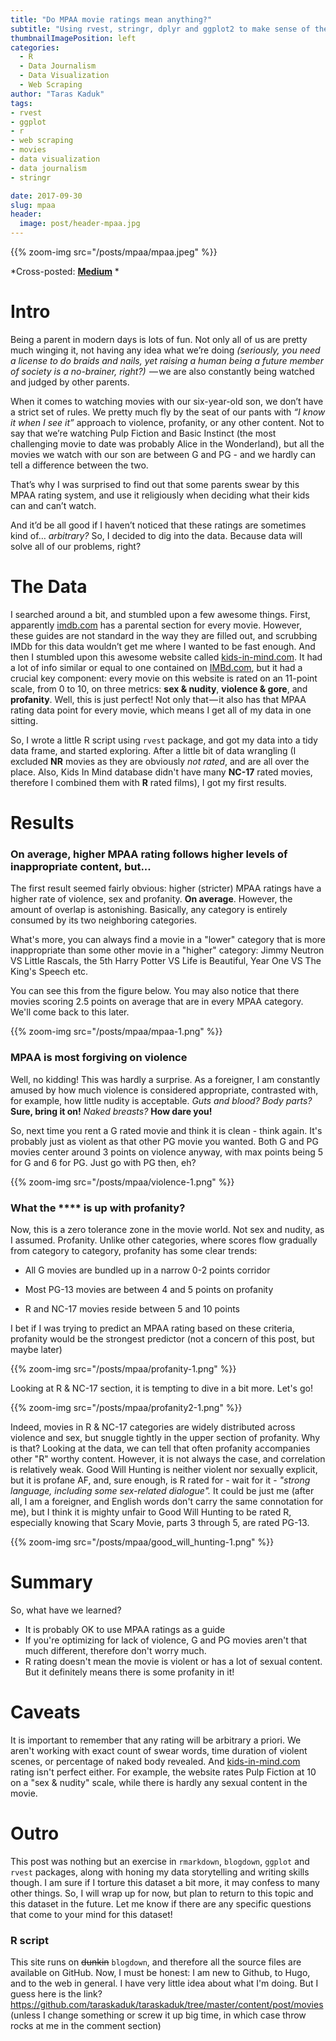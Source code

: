 ```yaml
---
title: "Do MPAA movie ratings mean anything?"
subtitle: "Using rvest, stringr, dplyr and ggplot2 to make sense of the movie data"
thumbnailImagePosition: left
categories:
  - R
  - Data Journalism
  - Data Visualization
  - Web Scraping
author: "Taras Kaduk"
tags:
- rvest
- ggplot
- r
- web scraping
- movies
- data visualization
- data journalism
- stringr

date: 2017-09-30
slug: mpaa
header:
  image: post/header-mpaa.jpg
---
```


{{% zoom-img src="/posts/mpaa/mpaa.jpeg" %}}


*Cross-posted: [**Medium**](https://medium.com/taras-kaduk/do-mpaa-movie-ratings-mean-anything-1d1ab683f21d) *

# Intro

Being a parent in modern days is lots of fun. Not only all of us are pretty much winging it, not having any idea what we’re doing *(seriously, you need a license to do braids and nails, yet raising a human being a future member of society is a no-brainer, right?)*  — we are also constantly being watched and judged by other parents.

When it comes to watching movies with our six-year-old son, we don’t have a strict set of rules. We pretty much fly by the seat of our pants with *“I know it when I see it”* approach to violence, profanity, or any other content. Not to say that we’re watching Pulp Fiction and Basic Instinct (the most challenging movie to date was probably Alice in the Wonderland), but all the movies we watch with our son are between G and PG - and we hardly can tell a difference between the two.

That’s why I was surprised to find out that some parents swear by this MPAA rating system, and use it religiously when deciding what their kids can and can’t watch.

And it’d be all good if I haven’t noticed that these ratings are sometimes kind of… *arbitrary?* So, I decided to dig into the data. Because data will solve all of our problems, right?

# The Data
I searched around a bit, and stumbled upon a few awesome things. First, apparently [imdb.com](http://www.imdb.com/) has a parental section for every  movie. However, these guides are not standard in the way they are filled out, and scrubbing IMDb for this data wouldn’t get me where I wanted to be fast enough. And then I stumbled upon this awesome website called [kids-in-mind.com](http://kids-in-mind.com). It had a lot of info similar or equal to one contained on [IMBd.com](http://www.imdb.com/), but it had a crucial key component: every movie on this website is rated on an 11-point scale, from 0 to 10, on three metrics: **sex & nudity**, **violence & gore**, and **profanity**. Well, this is just perfect! Not only that — it also has that MPAA rating data point for every movie, which means I get all of my data in one sitting.

So, I wrote a little R script using `rvest` package, and got my data into a tidy data frame, and started exploring. After a little bit of data wrangling (I excluded **NR** movies as they are obviously *not rated*, and are all over the place. Also, Kids In Mind database didn't have many **NC-17** rated movies, therefore I combined them with **R** rated films), I got my first results.

# Results

### On average, higher MPAA rating follows higher levels of inappropriate content, but...
The first result seemed fairly obvious: higher (stricter) MPAA ratings have a higher rate of violence, sex and profanity. **On average**. However, the amount of overlap is astonishing. Basically, any category is entirely consumed by its two neighboring categories. 

What's more, you can always find a movie in a "lower" category that is more inappropriate than some other movie in a "higher" category: Jimmy Neutron VS Little Rascals, the 5th Harry Potter VS Life is Beautiful, Year One VS The King's Speech etc.

You can see this from the figure below. You may also notice that there movies scoring 2.5 points on average that are in every MPAA category. We'll come back to this later.

{{% zoom-img src="/posts/mpaa/mpaa-1.png" %}}


### MPAA is most forgiving on violence
Well, no kidding! This was hardly a surprise. As a foreigner, I am constantly amused by how much violence is considered appropriate, contrasted with, for example, how little nudity is acceptable. *Guts and blood? Body parts?* **Sure, bring it on!** *Naked breasts?* **How dare you!**

So, next time you rent a G rated movie and think it is clean - think again. It's probably just as violent as that other PG movie you wanted. Both G and PG movies center around 3 points on violence anyway, with max points being 5 for G and 6 for PG. Just go with PG then, eh?

{{% zoom-img src="/posts/mpaa/violence-1.png" %}}

### What the **** is up with profanity?
Now, this is a zero tolerance zone in the movie world. Not sex and nudity, as I assumed. Profanity. Unlike other categories, where scores flow gradually from category to category, profanity has some clear trends:

 - All G movies are bundled up in a narrow 0-2 points corridor
 
 - Most PG-13 movies are between 4 and 5 points on profanity
 
 - R and NC-17 movies reside between 5 and 10 points

I bet if I was trying to predict an MPAA rating based on these criteria, profanity would be the strongest predictor (not a concern of this post, but maybe later)

{{% zoom-img src="/posts/mpaa/profanity-1.png" %}}

Looking at R & NC-17 section, it is tempting to dive in a bit more. Let's go!

{{% zoom-img src="/posts/mpaa/profanity2-1.png" %}}

Indeed, movies in R & NC-17 categories are widely distributed across violence and sex, but snuggle tightly in the upper section of profanity. Why is that? Looking at the data, we can tell that often profanity accompanies other "R" worthy content. However, it is not always the case, and correlation is relatively weak. <a id="quote">Good Will Hunting is neither violent nor sexually explicit, but it is profane AF, and, sure enough, is R rated for - wait for it - *"strong language, including some sex-related dialogue".* </a>
It could be just me (after all, I am a foreigner, and English words don't carry the same connotation for me), but I think it is mighty unfair to Good Will Hunting to be rated R, especially knowing that Scary Movie, parts 3 through 5, are rated PG-13.

{{% zoom-img src="/posts/mpaa/good_will_hunting-1.png" %}}

# Summary

So, what have we learned?

- It is probably OK to use MPAA ratings as a guide
- If you're optimizing for lack of violence, G and PG movies aren't that much different, therefore don't worry much.
- R rating doesn't mean the movie is violent or has a lot of sexual content. But it definitely means there is some profanity in it!

# Caveats

It is important to remember that any rating will be arbitrary a priori. We aren't working with exact count of swear words, time duration of violent scenes, or percentage of naked body revealed. And [kids-in-mind.com](http://kids-in-mind.com) rating isn't perfect either. For example, the website rates Pulp Fiction at 10 on a "sex & nudity" scale, while there is hardly any sexual content in the movie.

# Outro

This post was nothing but an exercise in `rmarkdown`, `blogdown`, `ggplot` and `rvest` packages, along with honing my data storytelling and writing skills though. I am sure if I torture this dataset a bit more, it may confess to many other things. So, I will wrap up for now, but plan to return to this topic and this dataset in the future. Let me know if there are any specific questions that come to your mind for this dataset!

### R script
This site runs on ~~dunkin~~ `blogdown`, and therefore all the source files are available on GitHub. Now, I must be honest: I am new to Github, to Hugo, and to the web in general. I have very little idea about what I'm doing. But I guess here is the link? https://github.com/taraskaduk/taraskaduk/tree/master/content/post/movies (unless I change something or screw it up big time, in which case throw rocks at me in the comment section)